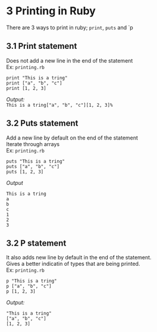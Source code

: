 # 3 Printing in Ruby  
There are 3 ways to print in ruby; `print`, `puts` and `p

## 3.1 Print statement
Does not add a new line in the end of the statement  
Ex: `printing.rb`  

```
print "This is a tring"
print ["a", "b", "c"]
print [1, 2, 3]
```
*Output:*  
`This is a tring["a", "b", "c"][1, 2, 3]%`  


## 3.2 Puts statement
Add a new line by default on the end of the statement  
Iterate through arrays   
Ex: `printing.rb`
```
puts "This is a tring"
puts ["a", "b", "c"]
puts [1, 2, 3]
```
*Output*
```
This is a tring
a
b
c
1
2
3
``` 

## 3.2 P statement
It also adds new line by default in the end of the statement.  
Gives a better indicatin of types that are being printed.  
Ex: `printing.rb`  

```
p "This is a tring"
p ["a", "b", "c"]
p [1, 2, 3]
```  

*Output:*  
```
"This is a tring"  
["a", "b", "c"]  
[1, 2, 3]
```
